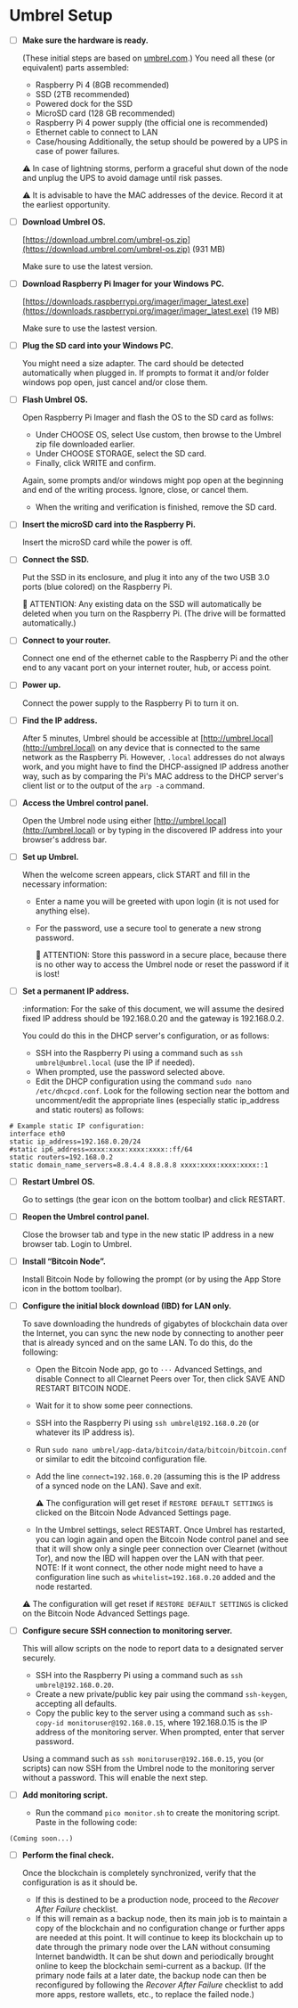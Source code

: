 # Umbrel Setup

- [ ] **Make sure the hardware is ready.**

  (These initial steps are based on [umbrel.com](https://umbrel.com/).)
  You need all these (or equivalent) parts assembled:
  - Raspberry Pi 4 (8GB recommended)
  - SSD (2TB recommended)
  - Powered dock for the SSD
  - MicroSD card (128 GB recommended)
  - Raspberry Pi 4 power supply (the official one is recommended)
  - Ethernet cable to connect to LAN
  - Case/housing
  Additionally, the setup should be powered by a UPS in case of power failures.
  
  :warning: In case of lightning storms, perform a graceful shut down of the node and unplug the UPS to avoid damage until risk passes.

  :warning: It is advisable to have the MAC addresses of the device. Record it at the earliest opportunity.

- [ ] **Download Umbrel OS.**

  [https://download.umbrel.com/umbrel-os.zip](https://download.umbrel.com/umbrel-os.zip) (931 MB)
  
  Make sure to use the latest version.

- [ ] **Download Raspberry Pi Imager for your Windows PC.**

  [https://downloads.raspberrypi.org/imager/imager_latest.exe](https://downloads.raspberrypi.org/imager/imager_latest.exe) (19 MB)
  
  Make sure to use the lastest version.

- [ ] **Plug the SD card into your Windows PC.**

  You might need a size adapter. The card should be detected automatically when plugged in. If prompts to format it and/or folder windows pop open, just cancel and/or close them.

- [ ] **Flash Umbrel OS.**

  Open Raspberry Pi Imager and flash the OS to the SD card as follws:
  - Under CHOOSE OS, select Use custom, then browse to the Umbrel zip file downloaded earlier.
  - Under CHOOSE STORAGE, select the SD card.
  - Finally, click WRITE and confirm.

  Again, some prompts and/or windows might pop open at the beginning and end of the writing process. Ignore, close, or cancel them.
  - When the writing and verification is finished, remove the SD card.

- [ ] **Insert the microSD card into the Raspberry Pi.**

  Insert the microSD card while the power is off.

- [ ] **Connect the SSD.**

  Put the SSD in its enclosure, and plug it into any of the two USB 3.0 ports (blue colored) on the Raspberry Pi.
  
  :rotating_light: ATTENTION: Any existing data on the SSD will automatically be deleted when you turn on the Raspberry Pi. (The drive will be formatted automatically.)

- [ ] **Connect to your router.**

  Connect one end of the ethernet cable to the Raspberry Pi and the other end to any vacant port on your internet router, hub, or access point.

- [ ] **Power up.**

  Connect the power supply to the Raspberry Pi to turn it on.

- [ ] **Find the IP address.**

  After 5 minutes, Umbrel should be accessible at [http://umbrel.local](http://umbrel.local) on any device that is connected to the same network as the Raspberry Pi. However, `.local` addresses do not always work, and you might have to find the DHCP-assigned IP address another way, such as by comparing the Pi's MAC address to the DHCP server's client list or to the output of the `arp -a` command.

- [ ] **Access the Umbrel control panel.**

  Open the Umbrel node using either [http://umbrel.local](http://umbrel.local) or by typing in the discovered IP address into your browser's address bar.

- [ ] **Set up Umbrel.**

  When the welcome screen appears, click START and fill in the necessary information:
  - Enter a name you will be greeted with upon login (it is not used for anything else).
  - For the password, use a secure tool to generate a new strong password.

    :rotating_light: ATTENTION: Store this password in a secure place, because there is no other way to access the Umbrel node or reset the password if it is lost!

- [ ] **Set a permanent IP address.**

  :information: For the sake of this document, we will assume the desired fixed IP address should be 192.168.0.20 and the gateway is 192.168.0.2.

  You could do this in the DHCP server's configuration, or as follows:
  - SSH into the Raspberry Pi using a command such as `ssh umbrel@umbrel.local` (use the IP if needed).
  - When prompted, use the password selected above.
  - Edit the DHCP configuration using the command `sudo nano /etc/dhcpcd.conf`. Look for the following section near the bottom and uncomment/edit the appropriate lines (especially static ip_address and static routers) as follows:
```
# Example static IP configuration:
interface eth0
static ip_address=192.168.0.20/24
#static ip6_address=xxxx:xxxx:xxxx:xxxx::ff/64
static routers=192.168.0.2
static domain_name_servers=8.8.4.4 8.8.8.8 xxxx:xxxx:xxxx:xxxx::1
```

- [ ] **Restart Umbrel OS.**

  Go to settings (the gear icon on the bottom toolbar) and click RESTART.

- [ ] **Reopen the Umbrel control panel.**

  Close the browser tab and type in the new static IP address in a new browser tab. Login to Umbrel.

- [ ] **Install “Bitcoin Node”.**

  Install Bitcoin Node by following the prompt (or by using the App Store icon in the bottom toolbar).

- [ ] **Configure the initial block download (IBD) for LAN only.**

  To save downloading the hundreds of gigabytes of blockchain data over the Internet, you can sync the new node by connecting to another peer that is already synced and on the same LAN. To do this, do the following:
  - Open the Bitcoin Node app, go to `···` Advanced Settings, and disable Connect to all Clearnet Peers over Tor, then click SAVE AND RESTART BITCOIN NODE.
  - Wait for it to show some peer connections.
  - SSH into the Raspberry Pi using `ssh umbrel@192.168.0.20` (or whatever its IP address is).
  - Run `sudo nano umbrel/app-data/bitcoin/data/bitcoin/bitcoin.conf` or similar to edit the bitcoind configuration file.
  - Add the line `connect=192.168.0.20` (assuming this is the IP address of a synced node on the LAN). Save and exit.

    :warning: The configuration will get reset if `RESTORE DEFAULT SETTINGS` is clicked on the Bitcoin Node Advanced Settings page.
  - In the Umbrel settings, select RESTART.
  Once Umbrel has restarted, you can login again and open the Bitcoin Node control panel and see that it will show only a single peer connection over Clearnet (without Tor), and now the IBD will happen over the LAN with that peer. NOTE: If it wont connect, the other node might need to have a configuration line such as `whitelist=192.168.0.20` added and the node restarted.

  :warning: The configuration will get reset if `RESTORE DEFAULT SETTINGS` is clicked on the Bitcoin Node Advanced Settings page.

- [ ] **Configure secure SSH connection to monitoring server.**

  This will allow scripts on the node to report data to a designated server securely.
  - SSH into the Raspberry Pi using a command such as `ssh umbrel@192.168.0.20`.
  - Create a new private/public key pair using the command `ssh-keygen`, accepting all defaults.
  - Copy the public key to the server using a command such as `ssh-copy-id monitoruser@192.168.0.15`, where 192.168.0.15 is the IP address of the monitoring server. When prompted, enter that server password.

  Using a command such as `ssh monitoruser@192.168.0.15`, you (or scripts) can now SSH from the Umbrel node to the monitoring server without a password. This will enable the next step.

- [ ] **Add monitoring script.**

  - Run the command `pico monitor.sh` to create the monitoring script. Paste in the following code:
```
(Coming soon...)
```

- [ ] **Perform the final check.**

  Once the blockchain is completely synchronized, verify that the configuration is as it should be.
  - If this is destined to be a production node, proceed to the *Recover After Failure* checklist.
  - If this will remain as a backup node, then its main job is to maintain a copy of the blockchain and no configuration change or further apps are needed at this point. It will continue to keep its blockchain up to date through the primary node over the LAN without consuming Internet bandwidth. It can be shut down and periodically brought online to keep the blockchain semi-current as a backup. (If the primary node fails at a later date, the backup node can then be reconfigured by following the *Recover After Failure* checklist to add more apps, restore wallets, etc., to replace the failed node.)
